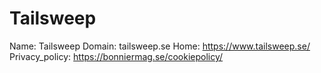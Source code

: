 
# Tailsweep

Name: Tailsweep
Domain: tailsweep.se
Home: https://www.tailsweep.se/
Privacy_policy: https://bonniermag.se/cookiepolicy/
